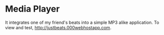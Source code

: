 # Media Player

It integrates one of my friend's beats into a simple MP3 alike application. To view and test, http://justbeats.000webhostapp.com.
